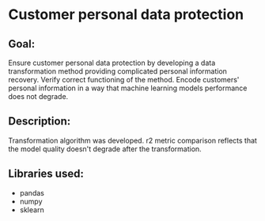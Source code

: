 # Customer personal data protection

## Goal: 
Ensure customer personal data protection by developing a data transformation method providing complicated personal information recovery. Verify correct functioning of the method. Encode customers' personal information in a way that machine learning models performance does not degrade.

## Description:
Transformation algorithm was developed. r2 metric comparison reflects that the model quality doesn't degrade after the transformation.

## Libraries used:
* pandas
* numpy
* sklearn
